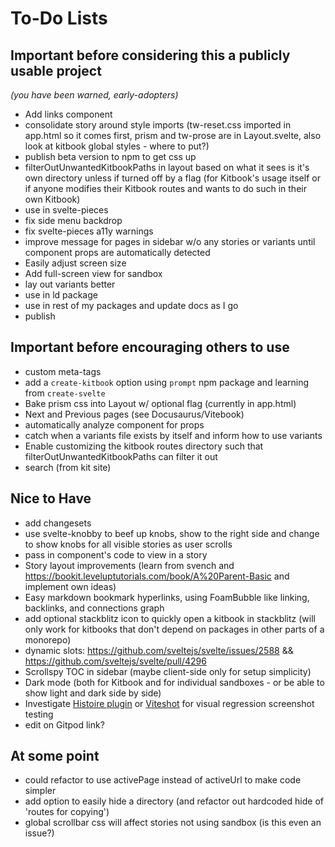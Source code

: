 # To-Do Lists

## Important before considering this a publicly usable project
*(you have been warned, early-adopters)*

- Add links component
- consolidate story around style imports (tw-reset.css imported in app.html so it comes first, prism and tw-prose are in Layout.svelte, also look at kitbook global styles - where to put?)
- publish beta version to npm to get css up
- filterOutUnwantedKitbookPaths in layout based on what it sees is it's own directory unless if turned off by a flag (for Kitbook's usage itself or if anyone modifies their Kitbook routes and wants to do such in their own Kitbook)
- use in svelte-pieces
- fix side menu backdrop
- fix svelte-pieces a11y warnings
- improve message for pages in sidebar w/o any stories or variants until component props are automatically detected
- Easily adjust screen size
- Add full-screen view for sandbox
- lay out variants better
- use in ld package
- use in rest of my packages and update docs as I go
- publish

## Important before encouraging others to use
- custom meta-tags
- add a `create-kitbook` option using `prompt` npm package and learning from `create-svelte`
- Bake prism css into Layout w/ optional flag (currently in app.html)
- Next and Previous pages (see Docusaurus/Vitebook)
- automatically analyze component for props
- catch when a variants file exists by itself and inform how to use variants
- Enable customizing the kitbook routes directory such that filterOutUnwantedKitbookPaths can filter it out
- search (from kit site)

## Nice to Have
- add changesets
- use svelte-knobby to beef up knobs, show to the right side and change to show knobs for all visible stories as user scrolls
- pass in component's code to view in a story
- Story layout improvements (learn from svench and https://bookit.leveluptutorials.com/book/A%20Parent-Basic and implement own ideas)
- Easy markdown bookmark hyperlinks, using FoamBubble like linking, backlinks, and connections graph
- add optional stackblitz icon to quickly open a kitbook in stackblitz (will only work for kitbooks that don't depend on packages in other parts of a monorepo) 
- dynamic slots: https://github.com/sveltejs/svelte/issues/2588 && https://github.com/sveltejs/svelte/pull/4296
- Scrollspy TOC in sidebar (maybe client-side only for setup simplicity)
- Dark mode (both for Kitbook and for individual sandboxes - or be able to show light and dark side by side)
- Investigate [Histoire plugin](https://github.com/histoire-dev/histoire/tree/main/packages/histoire-plugin-screenshot) or [Viteshot](https://viteshot.com/) for visual regression screenshot testing
- edit on Gitpod link?

## At some point
- could refactor to use activePage instead of activeUrl to make code simpler
- add option to easily hide a directory (and refactor out hardcoded hide of 'routes for copying')
- global scrollbar css will affect stories not using sandbox (is this even an issue?)
